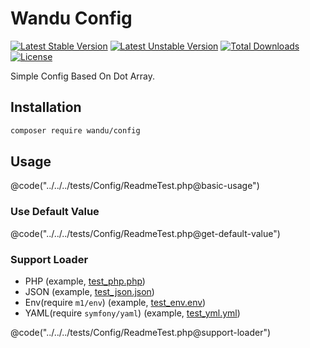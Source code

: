 Wandu Config
===

[![Latest Stable Version](https://poser.pugx.org/wandu/config/v/stable.svg)](https://packagist.org/packages/wandu/config)
[![Latest Unstable Version](https://poser.pugx.org/wandu/config/v/unstable.svg)](https://packagist.org/packages/wandu/config)
[![Total Downloads](https://poser.pugx.org/wandu/config/downloads.svg)](https://packagist.org/packages/wandu/config)
[![License](https://poser.pugx.org/wandu/config/license.svg)](https://packagist.org/packages/wandu/config)

Simple Config Based On Dot Array.

## Installation

```bash
composer require wandu/config
```

## Usage

@code("../../../tests/Config/ReadmeTest.php@basic-usage")

### Use Default Value

@code("../../../tests/Config/ReadmeTest.php@get-default-value")

### Support Loader

- PHP (example, [test_php.php](../../../tests/Config/test_php.php))
- JSON (example, [test_json.json](../../../tests/Config/test_json.json))
- Env(require `m1/env`) (example, [test_env.env](../../../tests/Config/test_env.env))
- YAML(require `symfony/yaml`) (example, [test_yml.yml](../../../tests/Config/test_yml.yml))

@code("../../../tests/Config/ReadmeTest.php@support-loader")
